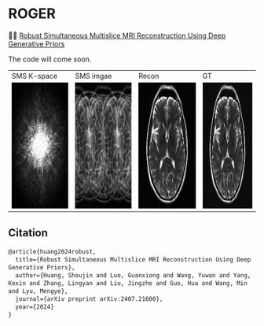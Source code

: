 # ROGER
👏👏 [Robust Simultaneous Multislice MRI Reconstruction Using Deep Generative Priors](https://arxiv.org/abs/2407.21600)

The code will come soon.

<table>
  <tr>
    <td>
        SMS K-space
    </td>
    <td>
        SMS imgae
    </td>
    <td>
       Recon
    </td>
    <td>
       GT
    </td>
    
  </tr>
  <tr>
    <td>
        <img src="mics/k-space.png" width="256" height="256">
    </td>
    <td>
        <img src="mics/img_MB4R2.png" width="256" height="256">
    </td>
    <td>
        <img src="mics/fastMRI_MB4R2.gif" frameBorder="0" class="giphy-embed" allowFullScreen width="256" height="256">
    </td>
    <td>
        <img src="mics/gt.gif"            frameBorder="0" class="giphy-embed" allowFullScreen width="256" height="256">
    </td>
  </tr>
</table>

## Citation
```
@article{huang2024robust,
  title={Robust Simultaneous Multislice MRI Reconstruction Using Deep Generative Priors},
  author={Huang, Shoujin and Luo, Guanxiong and Wang, Yuwan and Yang, Kexin and Zhang, Lingyan and Liu, Jingzhe and Guo, Hua and Wang, Min and Lyu, Mengye},
  journal={arXiv preprint arXiv:2407.21600},
  year={2024}
}
```
